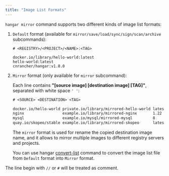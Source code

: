 ```yaml
---
title: "Image List Formats"
---
```


`hangar mirror` command supports two different kinds of image list formats:

1. `Default` format (available for `mirror/save/load/sync/sign/scan/archive` subcommands):

    ```text title="Default format example"
    # <REGISTRY>/<PROJECT>/<NAME>:<TAG>

    docker.io/library/hello-world:latest
    hello-world:latest
    cnrancher/hangar:v1.8.0
    ```

1. `Mirror` format (only available for `mirror` subcommand):

    Each line contains **"[source image] [destination image] [TAG]"**, separated with white space `' '`:

    ```txt title="Mirror format example"
    # <SOURCE> <DESTINATION> <TAG>

    docker.io/hello-world private.io/library/mirrored-hello-world latest
    nginx                 example.io/library/mirrored-nginx       1.22
    mysql                 example.io/mysql/mirrored-mysql         8
    quay.io/skopeo/stable example.io/library/mirrored-skopeo      latest
    ```

    The `mirror` format is used for rename the copied destination image name,
    and it allows to mirror multiple images to different registry servers and projects.

    You can use hangar [convert-list](/docs/v1.8/advanced/convert-list) command to convert the image list file from `Default` format into `Mirror` format.

The line begin with `//` or `#` will be treated as comment.
